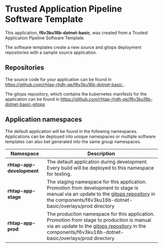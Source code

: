 # Trusted Application Pipeline Software Template

This application, **f6v3ku16b-dotnet-basic**, was created from a Trusted Application Pipeline Software Template.

The software templates create a new source and gitops deployment repositories with a sample source application. 

## Repositories

The source code for your application can be found in [https://github.com/rhtap-rhdh-qe/f6v3ku16b-dotnet-basic ](https://github.com/rhtap-rhdh-qe/f6v3ku16b-dotnet-basic ).
 
The gitops repository, which contains the kubernetes manifests for the application can be found in 
[https://github.com/rhtap-rhdh-qe/f6v3ku16b-dotnet-basic-gitops ](https://github.com/rhtap-rhdh-qe/f6v3ku16b-dotnet-basic-gitops ) 

## Application namespaces 

The default application will be found in the following namespaces. Applications can be deployed into unique namespaces or multiple software templates can also bet generated into the same group namespaces.  

|  Namespace   |  Description   |  
| -------- | -------- |   
| **rhtap-app-development** | The default application during development. Every build will be deployed to this namespace for testing. | 
| **rhtap-app-stage** | The staging namespace for this application. Promotion from development to stage is manual via an update to the [gitops repository](https://github.com/rhtap-rhdh-qe/f6v3ku16b-dotnet-basic-gitops ) in the components/f6v3ku16b-dotnet-basic/overlays/prod directory |  
| **rhtap-app-prod** | The production namespace for this application. Promotion from stage to production is manual via an update to the [gitops repository](https://github.com/rhtap-rhdh-qe/f6v3ku16b-dotnet-basic-gitops ) in the components/f6v3ku16b-dotnet-basic/overlays/prod directory | 